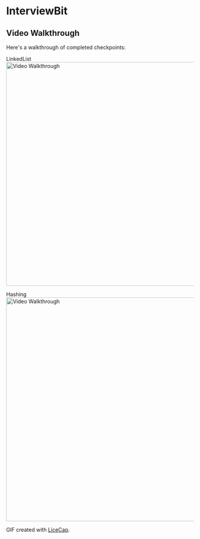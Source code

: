 # InterviewBit

## Video Walkthrough

Here's a walkthrough of completed checkpoints:

LinkedList
<img src='https://user-images.githubusercontent.com/17666583/40343859-d65dd73e-5d46-11e8-8e12-733a181c66c7.gif' title='Prework Video Walkthrough' width='600' alt='Video Walkthrough' />

Hashing
<img src='https://user-images.githubusercontent.com/17666583/40343865-d9931ffe-5d46-11e8-956d-60abd4391d5d.gif' title='Prework Video Walkthrough' width='600' alt='Video Walkthrough' />

GIF created with [LiceCap](http://www.cockos.com/licecap/).
